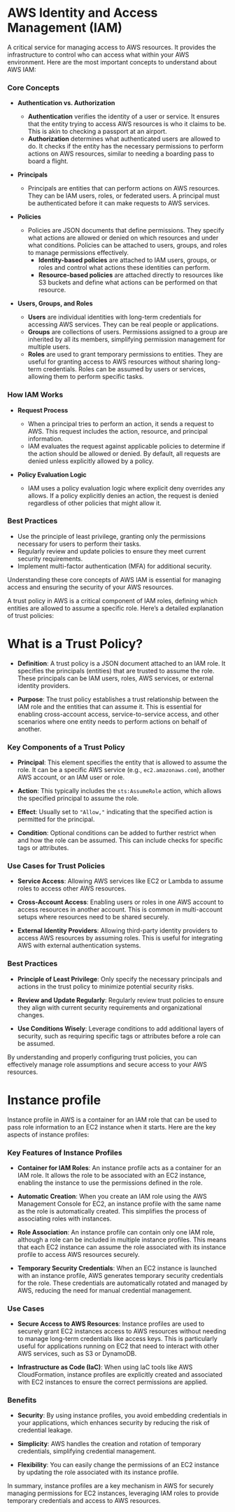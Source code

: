 # AWS Identity and Access Management (IAM) 
A critical service for managing access to AWS resources. It provides the infrastructure to control who can access what within your AWS environment. Here are the most important concepts to understand about AWS IAM:

### Core Concepts

- **Authentication vs. Authorization**
    - **Authentication** verifies the identity of a user or service. It ensures that the entity trying to access AWS resources is who it claims to be. This is akin to checking a passport at an airport.
    - **Authorization** determines what authenticated users are allowed to do. It checks if the entity has the necessary permissions to perform actions on AWS resources, similar to needing a boarding pass to board a flight.

- **Principals**
    - Principals are entities that can perform actions on AWS resources. They can be IAM users, roles, or federated users. A principal must be authenticated before it can make requests to AWS services.

- **Policies**
    - Policies are JSON documents that define permissions. They specify what actions are allowed or denied on which resources and under what conditions. Policies can be attached to users, groups, and roles to manage permissions effectively.
        - **Identity-based policies** are attached to IAM users, groups, or roles and control what actions these identities can perform.
        - **Resource-based policies** are attached directly to resources like S3 buckets and define what actions can be performed on that resource.

- **Users, Groups, and Roles**
    - **Users** are individual identities with long-term credentials for accessing AWS services. They can be real people or applications.
    - **Groups** are collections of users. Permissions assigned to a group are inherited by all its members, simplifying permission management for multiple users.
    - **Roles** are used to grant temporary permissions to entities. They are useful for granting access to AWS resources without sharing long-term credentials. Roles can be assumed by users or services, allowing them to perform specific tasks.

### How IAM Works

- **Request Process**
    - When a principal tries to perform an action, it sends a request to AWS. This request includes the action, resource, and principal information.
    - IAM evaluates the request against applicable policies to determine if the action should be allowed or denied. By default, all requests are denied unless explicitly allowed by a policy.

- **Policy Evaluation Logic**
    - IAM uses a policy evaluation logic where explicit deny overrides any allows. If a policy explicitly denies an action, the request is denied regardless of other policies that might allow it.

### Best Practices

- Use the principle of least privilege, granting only the permissions necessary for users to perform their tasks.
- Regularly review and update policies to ensure they meet current security requirements.
- Implement multi-factor authentication (MFA) for additional security.

Understanding these core concepts of AWS IAM is essential for managing access and ensuring the security of your AWS resources.

A trust policy in AWS is a critical component of IAM roles, defining which entities are allowed to assume a specific role. Here’s a detailed explanation of trust policies:

# What is a Trust Policy?

- **Definition**: A trust policy is a JSON document attached to an IAM role. It specifies the principals (entities) that are trusted to assume the role. These principals can be IAM users, roles, AWS services, or external identity providers.

- **Purpose**: The trust policy establishes a trust relationship between the IAM role and the entities that can assume it. This is essential for enabling cross-account access, service-to-service access, and other scenarios where one entity needs to perform actions on behalf of another.

### Key Components of a Trust Policy

- **Principal**: This element specifies the entity that is allowed to assume the role. It can be a specific AWS service (e.g., `ec2.amazonaws.com`), another AWS account, or an IAM user or role.

- **Action**: This typically includes the `sts:AssumeRole` action, which allows the specified principal to assume the role.

- **Effect**: Usually set to `"Allow,"` indicating that the specified action is permitted for the principal.

- **Condition**: Optional conditions can be added to further restrict when and how the role can be assumed. This can include checks for specific tags or attributes.

### Use Cases for Trust Policies

- **Service Access**: Allowing AWS services like EC2 or Lambda to assume roles to access other AWS resources.

- **Cross-Account Access**: Enabling users or roles in one AWS account to access resources in another account. This is common in multi-account setups where resources need to be shared securely.

- **External Identity Providers**: Allowing third-party identity providers to access AWS resources by assuming roles. This is useful for integrating AWS with external authentication systems.

### Best Practices

- **Principle of Least Privilege**: Only specify the necessary principals and actions in the trust policy to minimize potential security risks.

- **Review and Update Regularly**: Regularly review trust policies to ensure they align with current security requirements and organizational changes.

- **Use Conditions Wisely**: Leverage conditions to add additional layers of security, such as requiring specific tags or attributes before a role can be assumed.

By understanding and properly configuring trust policies, you can effectively manage role assumptions and secure access to your AWS resources.

# Instance profile 
Instance profile in AWS is a container for an IAM role that can be used to pass role information to an EC2 instance when it starts. Here are the key aspects of instance profiles:

### Key Features of Instance Profiles

- **Container for IAM Roles**: An instance profile acts as a container for an IAM role. It allows the role to be associated with an EC2 instance, enabling the instance to use the permissions defined in the role.

- **Automatic Creation**: When you create an IAM role using the AWS Management Console for EC2, an instance profile with the same name as the role is automatically created. This simplifies the process of associating roles with instances.

- **Role Association**: An instance profile can contain only one IAM role, although a role can be included in multiple instance profiles. This means that each EC2 instance can assume the role associated with its instance profile to access AWS resources securely.

- **Temporary Security Credentials**: When an EC2 instance is launched with an instance profile, AWS generates temporary security credentials for the role. These credentials are automatically rotated and managed by AWS, reducing the need for manual credential management.

### Use Cases

- **Secure Access to AWS Resources**: Instance profiles are used to securely grant EC2 instances access to AWS resources without needing to manage long-term credentials like access keys. This is particularly useful for applications running on EC2 that need to interact with other AWS services, such as S3 or DynamoDB.

- **Infrastructure as Code (IaC)**: When using IaC tools like AWS CloudFormation, instance profiles are explicitly created and associated with EC2 instances to ensure the correct permissions are applied.

### Benefits

- **Security**: By using instance profiles, you avoid embedding credentials in your applications, which enhances security by reducing the risk of credential leakage.

- **Simplicity**: AWS handles the creation and rotation of temporary credentials, simplifying credential management.

- **Flexibility**: You can easily change the permissions of an EC2 instance by updating the role associated with its instance profile.

In summary, instance profiles are a key mechanism in AWS for securely managing permissions for EC2 instances, leveraging IAM roles to provide temporary credentials and access to AWS resources.

